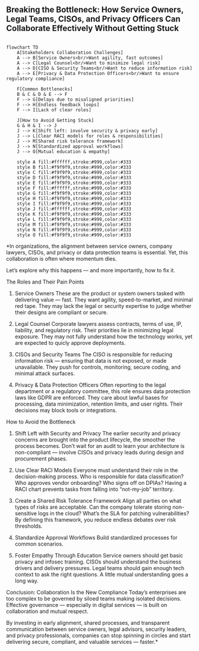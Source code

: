 ## Breaking the Bottleneck: How Service Owners, Legal Teams, CISOs, and Privacy Officers Can Collaborate Effectively Without Getting Stuck ##

```mermaid

flowchart TD
    A[Stakeholders Collaboration Challenges]
    A --> B[Service Owners<br/>Want agility, fast outcomes]
    A --> C[Legal Counsel<br/>Want to minimize legal risk]
    A --> D[CISO & Security Teams<br/>Want to reduce information risk]
    A --> E[Privacy & Data Protection Officers<br/>Want to ensure regulatory compliance]

    F[Common Bottlenecks]
    B & C & D & E --> F
    F --> G[Delays due to misaligned priorities]
    F --> H[Endless feedback loops]
    F --> I[Lack of clear roles]

    J[How to Avoid Getting Stuck]
    G & H & I --> J
    J --> K[Shift left: involve security & privacy early]
    J --> L[Clear RACI models for roles & responsibilities]
    J --> M[Shared risk tolerance framework]
    J --> N[Standardized approval workflows]
    J --> O[Mutual education & empathy]

    style A fill:#ffffff,stroke:#999,color:#333
    style B fill:#f9f9f9,stroke:#999,color:#333
    style C fill:#f9f9f9,stroke:#999,color:#333
    style D fill:#f9f9f9,stroke:#999,color:#333
    style E fill:#f9f9f9,stroke:#999,color:#333
    style F fill:#ffffff,stroke:#999,color:#333
    style G fill:#f9f9f9,stroke:#999,color:#333
    style H fill:#f9f9f9,stroke:#999,color:#333
    style I fill:#f9f9f9,stroke:#999,color:#333
    style J fill:#ffffff,stroke:#999,color:#333
    style K fill:#f9f9f9,stroke:#999,color:#333
    style L fill:#f9f9f9,stroke:#999,color:#333
    style M fill:#f9f9f9,stroke:#999,color:#333
    style N fill:#f9f9f9,stroke:#999,color:#333
    style O fill:#f9f9f9,stroke:#999,color:#333

```
*In organizations, the alignment between service owners, company lawyers, CISOs, and privacy or data protection teams is essential. Yet, this collaboration is often where momentum dies. 

Let’s explore why this happens — and more importantly, how to fix it.

The Roles and Their Pain Points
1. Service Owners
These are the product or system owners tasked with delivering value — fast. They want agility, speed-to-market, and minimal red tape. They may lack the legal or security expertise to judge whether their designs are compliant or secure.

2. Legal Counsel
Corporate lawyers assess contracts, terms of use, IP, liability, and regulatory risk. Their priorities lie in minimizing legal exposure. They may not fully understand how the technology works, yet are expected to quicly approve deployments.

3. CISOs and Security Teams
The CISO is responsible for reducing information risk — ensuring that data is not exposed, or made unavailable. They push for controls, monitoring, secure coding, and minimal attack surfaces. 

4. Privacy & Data Protection Officers
Often reporting to the legal department or a regulatory committee, this role ensures data protection laws like GDPR are enforced. They care about lawful bases for processing, data minimization, retention limits, and user rights. Their decisions may block tools or integrations.

How to Avoid the Bottleneck
1. Shift Left with Security and Privacy
The earlier security and privacy concerns are brought into the product lifecycle, the smoother the process becomes. Don’t wait for an audit to learn your architecture is non-compliant — involve CISOs and privacy leads during design and procurement phases.

2. Use Clear RACI Models
Everyone must understand their role in the decision-making process. Who is responsible for data classification? Who approves vendor onboarding? Who signs off on DPIAs? Having a RACI chart prevents tasks from falling into “not-my-job” territory.

3. Create a Shared Risk Tolerance Framework
Align all parties on what types of risks are acceptable. Can the company tolerate storing non-sensitive logs in the cloud? What’s the SLA for patching vulnerabilities? By defining this framework, you reduce endless debates over risk thresholds.

4. Standardize Approval Workflows
Build standardized processes for common scenarios. 

5. Foster Empathy Through Education
Service owners should get basic privacy and infosec training. CISOs should understand the business drivers and delivery pressures. Legal teams should gain enough tech context to ask the right questions. A little mutual understanding goes a long way.

Conclusion: Collaboration Is the New Compliance
Today’s enterprises are too complex to be governed by siloed teams making isolated decisions. Effective governance — especially in digital services — is built on collaboration and mutual respect.

By investing in early alignment, shared processes, and transparent communication between service owners, legal advisors, security leaders, and privacy professionals, companies can stop spinning in circles and start delivering secure, compliant, and valuable services — faster.*




